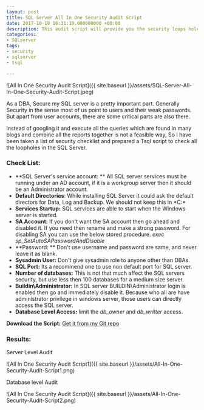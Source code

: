 ```yaml
---
layout: post
title: SQL Server All In One Security Audit Script
date: 2017-10-19 16:31:19.000000000 +00:00
description: This audit script will provide you the security loops holes like week passwords, sql service startup type, service account for sql server and etc.
categories:
- SQLserver
tags:
- security
- sqlserver
- tsql

---
```


![All In One Security Audit Script]({{ site.baseurl }}/assets/SQL-Server-All-In-One-Security-Audit-Script.jpeg)


As a DBA, Secure my SQL server is a pretty important part. Generally Security in the sense most of us point to users and their weak passwords. But apart from user accounts, there are some critical parts are also there.

Instead of googling it and execute all the queries which are found in many blogs and combine all the reports together is not a feasible way, So I have been taken a list of security checklist and prepared a Tsql script to check all the loopholes in the SQL Server.

### Check List:

-   **SQL Server's service account: **
    All SQL server services must be running under an AD account, if it is a workgroup server then it should be an Administrator account.
-   **Default Directories**:
    While installing SQL Server it could ask the default directors for Data, Log and Backup. We should not keep this in *C:\*
-   **Services Startup:**
    SQL services are able to start when the Windows server is started.
-   **SA Account:**
    If you don't want the SA account then go ahead and disabled it. If you need then rename and make a strong password.
    For disabling SA you can use the below stored procedure.
    *exec sp_SetAutoSAPasswordAndDisable*
-   **Password: **
    Don't use username and password are same, and never leave it as blank.
-   **Sysadmin User:**
    Don't give sysadmin role to anyone other than DBAs.
-   **SQL Port:**
    Its a recommend one to use non default port for SQL server.
-   **Number of databases:**
    This is not that much affect the SQL servers security, but use less then 100 databases for a medium size server.
-   **Buildin\Administrator:**
    In SQL server BUILDIN\Administrator login is enabled then go and immediately disable it. Because who all are have administrator privilege in windows server, those users can directly access the SQL server.
-   **Database Level Access:**
    limit the *db_owner* and *db_writter* access.

**Download the Script:** [Get it from my Git repo](https://github.com/SqlAdmin/tsqltools/blob/master/Security%20Audit/tsqltools_AllInOneSecurityAudit.sql)

### Results:
Server Level Audit

![All In One Security Audit Script1]({{ site.baseurl }}/assets/All-In-One-Security-Audit-Script1.png)

Database level Audit

![All In One Security Audit Script]({{ site.baseurl }}/assets/All-In-One-Security-Audit-Script2.png)

